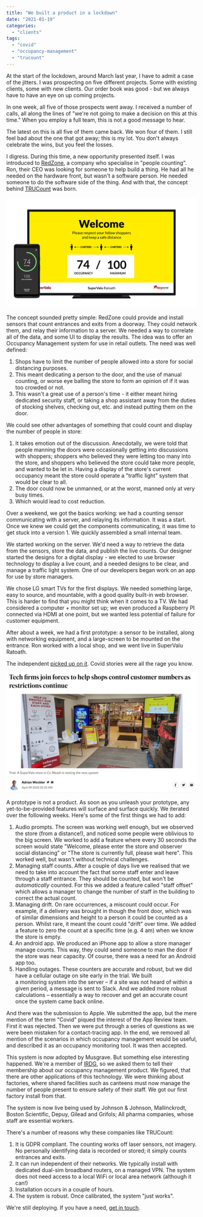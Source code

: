 ```yaml
---
title: "We built a product in a lockdown"
date: "2021-01-19"
categories: 
  - "clients"
tags: 
  - "covid"
  - "occupancy-management"
  - "trucount"
---
```


At the start of the lockdown, around March last year, I have to admit a case of the jitters. I was prospecting on five different projects. Some with existing clients, some with new clients. Our order book was good - but we always have to have an eye on up coming projects.

In one week, all five of those prospects went away. I received a number of calls, all along the lines of "we're not going to make a decision on this at this time." When you employ a full team, this is not a good message to hear.

The latest on this is all five of them came back. We won four of them. I still feel bad about the one that got away; this is my lot. You don't always celebrate the wins, but you feel the losses.

I digress. During this time, a new opportunity presented itself. I was introduced to [RedZone](https://redzone.ie), a company who specialise in "people counting". Ron, their CEO was looking for someone to help build a thing. He had all he needed on the hardware front, but wasn't a software person. He needed someone to do the software side of the thing. And with that, the concept behind [TRUCount](https://tapadoo.com/trucount-people-counting-app/) was born.

![Image of TRUCount app and digital display](images/TrucountWebApp-1024x592.gif)

The concept sounded pretty simple: RedZone could provide and install sensors that count entrances and exits from a doorway. They could network them, and relay their information to a server. We needed a way to correlate all of the data, and some UI to display the results. The idea was to offer an Occupancy Management system for use in retail outlets. The need was well defined:

1. Shops have to limit the number of people allowed into a store for social distancing purposes.
2. This meant dedicating a person to the door, and the use of manual counting, or worse eye balling the store to form an opinion of if it was too crowded or not.
3. This wasn't a great use of a person's time - it either meant hiring dedicated security staff, or taking a shop assistant away from the duties of stocking shelves, checking out, etc. and instead putting them on the door.

We could see other advantages of something that could count and display the number of people in store:

1. It takes emotion out of the discussion. Anecdotally, we were told that people manning the doors were occasionally getting into discussions with shoppers; shoppers who believed they were letting too many into the store, and shoppers who believed the store could take more people, and wanted to be let in. Having a display of the store's current occupancy meant the store could operate a "traffic light" system that would be clear to all.
2. The door could now be unmanned, or at the worst, manned only at very busy times.
3. Which would lead to cost reduction.

Over a weekend, we got the basics working: we had a counting sensor communicating with a server, and relaying its information. It was a start. Once we knew we could get the components communicating, it was time to get stuck into a version 1. We quickly assembled a small internal team.

We started working on the server. We'd need a way to retrieve the data from the sensors, store the data, and publish the live counts. Our designer started the designs for a digital display - we elected to use browser technology to display a live count, and a needed designs to be clear, and manage a traffic light system. One of our developers began work on an app for use by store managers.

We chose LG smart TVs for the first displays. We needed something large, easy to source, and mountable, with a good quality built-in web browser. This is harder to find that you might think when it comes to a TV. We had considered a computer + monitor set up; we even produced a Raspberry PI connected via HDMI at one point, but we wanted less potential of failure for customer equipment.

After about a week, we had a first prototype: a sensor to be installed, along with networking equipment, and a large-screen to be mounted on the entrance. Ron worked with a local shop, and we went live in SuperValu Ratoath.

The independent [picked up on it](https://www.independent.ie/business/technology/news/tech-firms-join-forces-to-help-shops-control-customer-numbers-as-restrictions-continue-39114846.html). Covid stories were all the rage you know.

![](images/tc-article-1024x643.jpg)

A prototype is not a product. As soon as you unleash your prototype, any yet-to-be-provided features will surface and surface quickly. We iterated over the following weeks. Here's some of the first things we had to add:

1. Audio prompts. The screen was working well enough, but we observed the store (from a distance!), and noticed some people were oblivious to the big screen. We worked to add a feature where every 30 seconds the screen would state "Welcome, please enter the store and observer social distancing" or "The store is currently full, please wait here". This worked well, but wasn't without technical challenges.
2. Managing staff counts. After a couple of days live we realised that we need to take into account the fact that some staff enter and leave through a staff entrance. They should be counted, but won't be _automatically_ counted. For this we added a feature called "staff offset" which allows a manager to change the number of staff in the building to correct the actual count.
3. Managing drift. On rare occurrences, a miscount could occur. For example, if a delivery was brought in though the front door, which was of similar dimensions and height to a person it could be counted as a person. Whilst rare, it meant the count could "drift" over time. We added a feature to zero the count at a specific time (e.g. 4 am) when we know the store is empty.
4. An android app. We produced an iPhone app to allow a store manager manage counts. This way, they could send someone to man the door if the store was near capacity. Of course, there was a need for an Android app too.
5. Handling outages. These counters are accurate and robust, but we did have a cellular outage on site early in the trial. We built  
    a monitoring system into the server – if a site was not heard of within a given period, a message is sent to Slack. And we added more robust calculations – essentially a way to recover and get an accurate count once the system came back online.

And there was the submission to Apple. We submitted the app, but the mere mention of the term "Covid" piqued the interest of the App Review team. First it was rejected. Then we were put through a series of questions as we were been mistaken for a contact-tracing app. In the end, we removed all mention of the scenarios in which occupancy management would be useful, and described it as an occupancy monitoring tool. It was then accepted.

This system is now adopted by Musgrave. But something else interesting happened. We're a member of [IRDG](http://www.irdg.ie), so we asked them to tell their membership about our occupancy management product. We figured, that there are other applications of this technology. We were thinking about factories, where shared facilities such as canteens must now manage the number of people present to ensure safety of their staff. We got our first factory install from that.

The system is now live being used by Johnson & Johnson, Mallinckrodt, Boston Scientific, Depuy, Gilead and Grifols; All pharma companies, whose staff are essential workers.

There's a number of reasons why these companies like TRUCount:

1. It is GDPR compliant. The counting works off laser sensors, not imagery. No personally identifying data is recorded or stored; it simply counts entrances and exits.
2. It can run independent of their networks. We typically install with dedicated dual-sim broadband routers, on a managed VPN. The system does not need access to a local WiFi or local area network (although it can!)
3. Installation occurs in a couple of hours.
4. The system is robust. Once calibrated, the system "just works".

We're still deploying. If you have a need, [get in touch](https://tapadoo.com/contact/).
